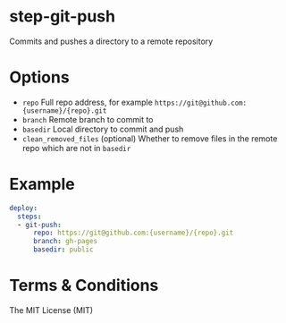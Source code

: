 # step-git-push

Commits and pushes a directory to a remote repository

# Options

- `repo` Full repo address, for example `https://git@github.com:{username}/{repo}.git`
- `branch` Remote branch to commit to
- `basedir` Local directory to commit and push
- `clean_removed_files` (optional) Whether to remove files in the remote repo which are not in `basedir`

# Example

```yaml
deploy:
  steps:
  - git-push:
      repo: https://git@github.com:{username}/{repo}.git
      branch: gh-pages
      basedir: public
```

# Terms & Conditions

The MIT License (MIT)
